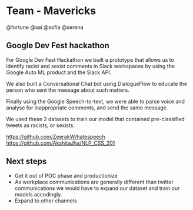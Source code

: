 # Team - Mavericks

@fortune @sai @sofia @serena

## Google Dev Fest hackathon

For Google Dev Fest Hackathon we built a prototype that allows us to identify racist and sexist comments in Slack workspaces by using the Google Auto ML product and the Slack API. 

We also built a Conversational Chat bot using DialogueFlow to educate the person who sent the message about such matters. 

Finally using the Google Speech-to-text, we were able to parse voice and analyse for inappropriate comments, and send the same message. 

We used these 2 datasets to train our model that contained pre-classified tweets as racists, or sexists:

https://github.com/ZeerakW/hatespeech 
https://github.com/AkshitaJha/NLP_CSS_201

## Next steps

- Get it out of POC phase and productionize
- As workplace communications are generally different than twitter communications we would have to expand our dataset and train our models accodingly.
- Expand to other channels
